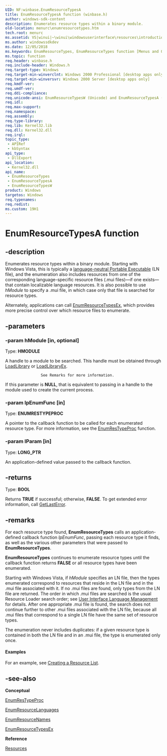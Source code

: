 ```yaml
---
UID: NF:winbase.EnumResourceTypesA
title: EnumResourceTypesA function (winbase.h)
author: windows-sdk-content
description: Enumerates resource types within a binary module.
old-location: menurc\enumresourcetypes.htm
tech.root: menurc
ms.assetid: VS|winui|~\winui\windowsuserinterface\resources\introductiontoresources\resourcereference\resourcefunctions\enumresourcetypes.htm
ms.author: windowssdkdev
ms.date: 12/05/2018
ms.keywords: EnumResourceTypes, EnumResourceTypes function [Menus and Other Resources], EnumResourceTypesA, EnumResourceTypesW, _win32_EnumResourceTypes, _win32_enumresourcetypes_cpp, menurc.enumresourcetypes, winbase/EnumResourceTypes, winbase/EnumResourceTypesA, winbase/EnumResourceTypesW, winui._win32_enumresourcetypes
ms.topic: function
req.header: winbase.h
req.include-header: Windows.h
req.target-type: Windows
req.target-min-winverclnt: Windows 2000 Professional [desktop apps only]
req.target-min-winversvr: Windows 2000 Server [desktop apps only]
req.kmdf-ver: 
req.umdf-ver: 
req.ddi-compliance: 
req.unicode-ansi: EnumResourceTypesW (Unicode) and EnumResourceTypesA (ANSI)
req.idl: 
req.max-support: 
req.namespace: 
req.assembly: 
req.type-library: 
req.lib: Kernel32.lib
req.dll: Kernel32.dll
req.irql: 
topic_type:
 - APIRef
 - kbSyntax
api_type:
 - DllExport
api_location:
 - Kernel32.dll
api_name:
 - EnumResourceTypes
 - EnumResourceTypesA
 - EnumResourceTypesW
product: Windows
targetos: Windows
req.typenames: 
req.redist: 
ms.custom: 19H1
---
```


# EnumResourceTypesA function


## -description


Enumerates resource types within a binary module. Starting with Windows Vista, this is typically a <a href="https://docs.microsoft.com/windows/desktop/Intl/mui-resource-management">language-neutral Portable Executable</a> (LN file), and the enumeration also includes resources from one of the corresponding language-specific resource files (.mui files)—if one exists—that contain localizable language resources. It is also possible to use <i>hModule</i> to specify a .mui file, in which case only that file is searched for resource types.

Alternately, applications can call <a href="https://docs.microsoft.com/windows/desktop/api/libloaderapi/nf-libloaderapi-enumresourcetypesexw">EnumResourceTypesEx</a>, which provides more precise control over which resource files to enumerate.


## -parameters




### -param hModule [in, optional]

Type: <b>HMODULE</b>

A handle to a module to be searched. This handle must be obtained through <a href="https://docs.microsoft.com/windows/desktop/api/libloaderapi/nf-libloaderapi-loadlibrarya">LoadLibrary</a> or <a href="https://docs.microsoft.com/windows/desktop/api/libloaderapi/nf-libloaderapi-loadlibraryexa">LoadLibraryEx</a>.
					
                    See Remarks for more information.

If this parameter is <b>NULL</b>, that is equivalent to passing in a handle to the module used to create the current process.


### -param lpEnumFunc [in]

Type: <b>ENUMRESTYPEPROC</b>

A pointer to the callback function to be called for each enumerated resource type. For more information, see the <a href="https://docs.microsoft.com/previous-versions/windows/desktop/legacy/ms648041(v=vs.85)">EnumResTypeProc</a> function.


### -param lParam [in]

Type: <b>LONG_PTR</b>

An application-defined value passed to the callback function.


## -returns



Type: <b>BOOL</b>

Returns <b>TRUE</b> if successful; otherwise, <b>FALSE</b>. To get extended error information, call <a href="https://docs.microsoft.com/windows/desktop/api/errhandlingapi/nf-errhandlingapi-getlasterror">GetLastError</a>.




## -remarks



For each resource type found, <b>EnumResourceTypes</b> calls an application-defined callback function <i>lpEnumFunc</i>, passing each resource type it finds, as well as the various other parameters that were passed to <b>EnumResourceTypes</b>.

<b>EnumResourceTypes</b> continues to enumerate resource types until the callback function returns <b>FALSE</b> or all resource types have been enumerated.

Starting with Windows Vista, if <i>hModule</i> specifies an LN file, then the types enumerated correspond to resources that reside in the LN file and in the .mui file associated with it. If no .mui files are found, only types from the LN file are returned. The order in which .mui files are searched is the usual Resource Loader search order; see <a href="https://docs.microsoft.com/windows/desktop/Intl/user-interface-language-management">User Interface Language Management</a> for details. After one appropriate .mui file is found, the search does not continue further to other .mui files associated with the LN file, because all .mui files that correspond to a single LN file have the same set of resource types.

The enumeration never includes duplicates: if a given resource type is contained in both the LN file and in an .mui file, the type is enumerated only once.


#### Examples

For an example, see <a href="https://docs.microsoft.com/windows/desktop/menurc/using-resources">Creating a Resource List</a>.

<div class="code"></div>



## -see-also




<b>Conceptual</b>



<a href="https://docs.microsoft.com/previous-versions/windows/desktop/legacy/ms648041(v=vs.85)">EnumResTypeProc</a>



<a href="https://docs.microsoft.com/windows/desktop/api/winbase/nf-winbase-enumresourcelanguagesa">EnumResourceLanguages</a>



<a href="https://docs.microsoft.com/windows/desktop/api/winbase/nf-winbase-enumresourcenamesa">EnumResourceNames</a>



<a href="https://docs.microsoft.com/windows/desktop/api/libloaderapi/nf-libloaderapi-enumresourcetypesexw">EnumResourceTypesEx</a>



<b>Reference</b>



<a href="https://docs.microsoft.com/windows/desktop/menurc/resources">Resources</a>
 

 

